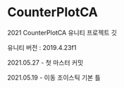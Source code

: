 # CounterPlotCA
2021 CounterPlotCA 유니티 프로젝트 깃


유니티 버전 : 2019.4.23f1

2021.05.27 - 첫 마스터 커밋

2021.05.19 - 이동 조이스틱 기본 틀
